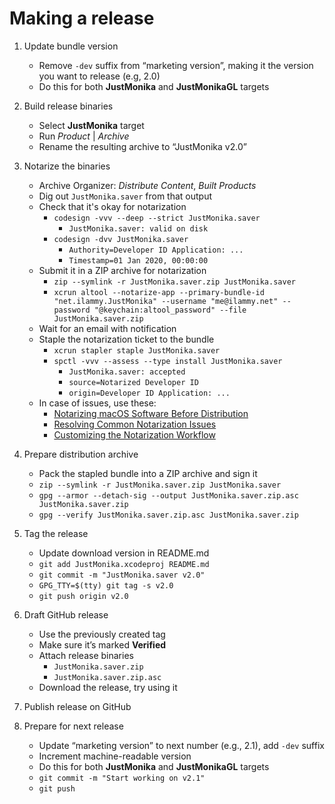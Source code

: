 # Making a release

1. Update bundle version

   - Remove `-dev` suffix from “marketing version”, making it the version you want to release (e.g, 2.0)
   - Do this for both **JustMonika** and **JustMonikaGL** targets

2. Build release binaries

    - Select **JustMonika** target
    - Run _Product_ | _Archive_
    - Rename the resulting archive to “JustMonika v2.0”

3. Notarize the binaries

    - Archive Organizer: _Distribute Content_, _Built Products_
    - Dig out `JustMonika.saver` from that output
    - Check that it's okay for notarization
      - `codesign -vvv --deep --strict JustMonika.saver`
        - `JustMonika.saver: valid on disk`
      - `codesign -dvv JustMonika.saver`
        - `Authority=Developer ID Application: ...`
        - `Timestamp=01 Jan 2020, 00:00:00`
    - Submit it in a ZIP archive for notarization
      - `zip --symlink -r JustMonika.saver.zip JustMonika.saver`
      - `xcrun altool --notarize-app --primary-bundle-id "net.ilammy.JustMonika" --username "me@ilammy.net" --password "@keychain:altool_password" --file JustMonika.saver.zip`
    - Wait for an email with notification
    - Staple the notarization ticket to the bundle
      - `xcrun stapler staple JustMonika.saver`
      - `spctl -vvv --assess --type install JustMonika.saver`
        - `JustMonika.saver: accepted`
        - `source=Notarized Developer ID`
        - `origin=Developer ID Application: ...`
    - In case of issues, use these:
      - [Notarizing macOS Software Before Distribution](https://developer.apple.com/documentation/xcode/notarizing_macos_software_before_distribution)
      - [Resolving Common Notarization Issues](https://developer.apple.com/documentation/xcode/notarizing_macos_software_before_distribution/resolving_common_notarization_issues)
      - [Customizing the Notarization Workflow](https://developer.apple.com/documentation/xcode/notarizing_macos_software_before_distribution/customizing_the_notarization_workflow)

4. Prepare distribution archive

    - Pack the stapled bundle into a ZIP archive and sign it
    - `zip --symlink -r JustMonika.saver.zip JustMonika.saver`
    - `gpg --armor --detach-sig --output JustMonika.saver.zip.asc JustMonika.saver.zip`
    - `gpg --verify JustMonika.saver.zip.asc JustMonika.saver.zip`

5. Tag the release

   - Update download version in README.md
   - `git add JustMonika.xcodeproj README.md`
   - `git commit -m "JustMonika.saver v2.0"`
   - `GPG_TTY=$(tty) git tag -s v2.0`
   - `git push origin v2.0`

6. Draft GitHub release

    - Use the previously created tag
    - Make sure it’s marked **Verified**
    - Attach release binaries
      - `JustMonika.saver.zip`
      - `JustMonika.saver.zip.asc`
    - Download the release, try using it

7. Publish release on GitHub

8. Prepare for next release

   - Update “marketing version” to next number (e.g., 2.1), add `-dev` suffix
   - Increment machine-readable version
   - Do this for both **JustMonika** and **JustMonikaGL** targets
   - `git commit -m "Start working on v2.1"`
   - `git push`
